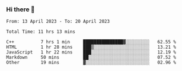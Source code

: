 ### Hi there 👋

<!--
**wangsy503/wangsy503** is a ✨ _special_ ✨ repository because its `README.md` (this file) appears on your GitHub profile.

Here are some ideas to get you started:

- 🔭 I’m currently working on ...
- 🌱 I’m currently learning ...
- 👯 I’m looking to collaborate on ...
- 🤔 I’m looking for help with ...
- 💬 Ask me about ...
- 📫 How to reach me: ...
- 😄 Pronouns: ...
- ⚡ Fun fact: ...
-->
<!--START_SECTION:waka-->

```text
From: 13 April 2023 - To: 20 April 2023

Total Time: 11 hrs 13 mins

C++          7 hrs 1 min     ███████████████▓░░░░░░░░░   62.55 %
HTML         1 hr 28 mins    ███▒░░░░░░░░░░░░░░░░░░░░░   13.21 %
JavaScript   1 hr 22 mins    ███░░░░░░░░░░░░░░░░░░░░░░   12.19 %
Markdown     50 mins         ██░░░░░░░░░░░░░░░░░░░░░░░   07.52 %
Other        19 mins         ▓░░░░░░░░░░░░░░░░░░░░░░░░   02.96 %
```

<!--END_SECTION:waka-->
